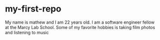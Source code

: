 # my-first-repo
My name is mathew and I am 22 years old. I am a software engineer fellow at the Marcy Lab School. Some of my favorite hobbies is taking film photos and listening to music
